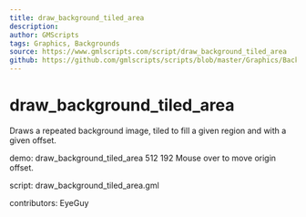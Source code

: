 ```yaml
---
title: draw_background_tiled_area
description: 
author: GMScripts
tags: Graphics, Backgrounds
source: https://www.gmlscripts.com/script/draw_background_tiled_area
github: https://github.com/gmlscripts/scripts/blob/master/Graphics/Backgrounds/draw_background_tiled_area.gml
---
```


draw_background_tiled_area
==========================

Draws a repeated background image, tiled to fill a given region and with
a given offset.

demo: draw_background_tiled_area 512 192
Mouse over to move origin offset.

script: draw_background_tiled_area.gml

contributors: EyeGuy
